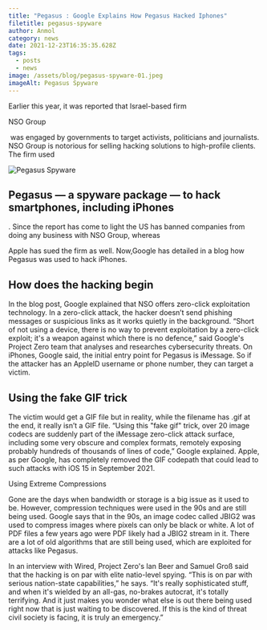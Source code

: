 ```yaml
---
title: "Pegasus : Google Explains How Pegasus Hacked Iphones"
filetitle: pegasus-spyware
author: Anmol
category: news
date: 2021-12-23T16:35:35.628Z
tags:
  - posts
  - news
image: /assets/blog/pegasus-spyware-01.jpeg
imageAlt: Pegasus Spyware
---
```

Earlier this year, it was reported that Israel-based firm 

NSO Group

 was engaged by governments to target activists, politicians and journalists. NSO Group is notorious for selling hacking solutions to high-profile clients. The firm used 



![Pegasus Spyware](/assets/blog/pegasus-spyware-02.jpeg "Pegasus Spyware")



## Pegasus — a spyware package — to hack smartphones, including iPhones

. Since the report has come to light the US has banned companies from doing any business with NSO Group, whereas 

Apple has sued the firm as well. Now,Google has detailed in a blog how Pegasus was used to hack iPhones. 

## How does the hacking begin

In the blog post, Google explained that NSO offers zero-click exploitation technology. In a zero-click attack, the hacker doesn’t send phishing messages or suspicious links as it works quietly in the background. “Short of not using a device, there is no way to prevent exploitation by a zero-click exploit; it's a weapon against which there is no defence,” said Google's Project Zero team that analyses and researches cybersecurity threats. On iPhones, Google said, the initial entry point for Pegasus is iMessage. So if the attacker has an AppleID username or phone number, they can target a victim.

## Using the fake GIF trick

The victim would get a GIF file but in reality, while the filename has .gif at the end, it really isn’t a GIF file. “Using this "fake gif" trick, over 20 image codecs are suddenly part of the iMessage zero-click attack surface, including some very obscure and complex formats, remotely exposing probably hundreds of thousands of lines of code,” Google explained. Apple, as per Google, has completely removed the GIF codepath that could lead to such attacks with iOS 15 in September 2021.

Using Extreme Compressions 

Gone are the days when bandwidth or storage is a big issue as it used to be. However, compression techniques were used in the 90s and are still being used. Google says that in the 90s, an image codec called JBIG2 was used to compress images where pixels can only be black or white. A lot of PDF files a few years ago were PDF likely had a JBIG2 stream in it. There are a lot of old algorithms that are still being used, which are exploited for attacks like Pegasus.

In an interview with Wired, Project Zero's Ian Beer and Samuel Groß said that the hacking is on par with elite natio-level spying. “This is on par with serious nation-state capabilities,” he says. “It's really sophisticated stuff, and when it's wielded by an all-gas, no-brakes autocrat, it's totally terrifying. And it just makes you wonder what else is out there being used right now that is just waiting to be discovered. If this is the kind of threat civil society is facing, it is truly an emergency.”